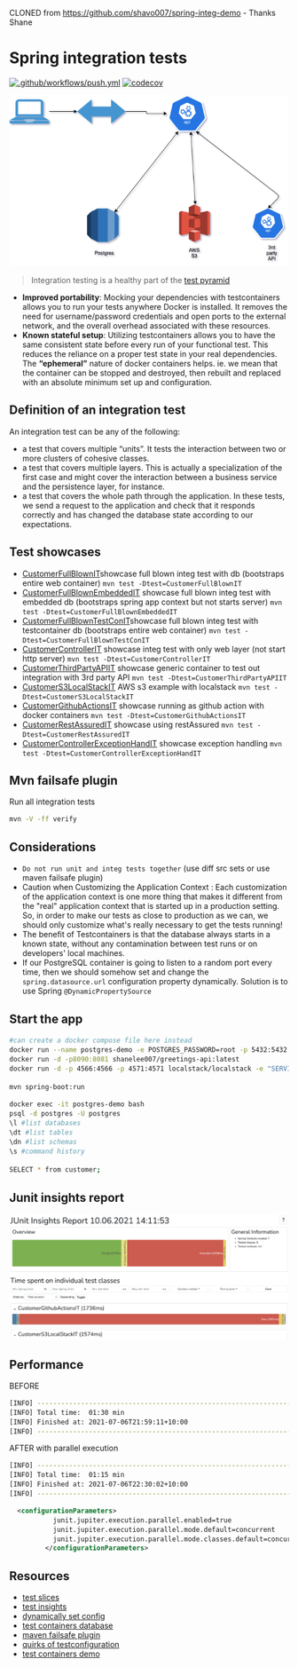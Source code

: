 CLONED from https://github.com/shavo007/spring-integ-demo - Thanks Shane

# Spring integration tests

[![.github/workflows/push.yml](https://github.com/shavo007/spring-integ-demo/actions/workflows/push.yml/badge.svg)](https://github.com/shavo007/spring-integ-demo/actions/workflows/push.yml)
[![codecov](https://codecov.io/gh/shavo007/spring-integ-demo/branch/main/graph/badge.svg?token=HZF6JYN2GX)](https://codecov.io/gh/shavo007/spring-integ-demo)

![customer API arch](./assets/ArchDiagram.png)

> Integration testing is a healthy part of the [test pyramid](https://martinfowler.com/articles/practical-test-pyramid.html)

- **Improved portability**: Mocking your dependencies with testcontainers allows you to run your tests anywhere Docker is installed. It removes the need for username/password credentials and open ports to the external network, and the overall overhead associated with these resources.
- **Known stateful setup**: Utilizing testcontainers allows you to have the same consistent state before every run of your functional test. This reduces the reliance on a proper test state in your real dependencies. The  **“ephemeral”** nature of docker containers helps. ie. we mean that the container can be stopped and destroyed, then rebuilt and replaced with an absolute minimum set up and configuration.

## Definition of an integration test

 An integration test can be any of the following:

- a test that covers multiple “units”. It tests the interaction between two or more clusters of cohesive classes.
- a test that covers multiple layers. This is actually a specialization of the first case and might cover the interaction between a business service and the persistence layer, for instance.
- a test that covers the whole path through the application. In these tests, we send a request to the application and check that it responds correctly and has changed the database state according to our expectations.

## Test showcases

- [CustomerFullBlownIT](./src/test/java/com/example/integdemo/CustomerFullBlownIT.java)showcase full blown integ test with db (bootstraps entire web container) `mvn test -Dtest=CustomerFullBlownIT`
- [CustomerFullBlownEmbeddedIT](./src/test/java/com/example/integdemo/CustomerFullBlownEmbeddedIT.java) showcase full blown integ test with embedded db (bootstraps spring app context but not starts server) `mvn test -Dtest=CustomerFullBlownEmbeddedIT`
- [CustomerFullBlownTestConIT](./src/test/java/com/example/integdemo/CustomerFullBlownTestConIT.java)showcase full blown integ test with testcontainer db (bootstraps entire web container) `mvn test -Dtest=CustomerFullBlownTestConIT`
- [CustomerControllerIT](./src/test/java/com/example/integdemo/CustomerControllerIT.java) showcase integ test with only web layer (not start http server) `mvn test -Dtest=CustomerControllerIT`
- [CustomerThirdPartyAPIIT](./src/test/java/com/example/integdemo/CustomerThirdPartyAPIIT.java) showcase generic container to test out integration with 3rd party API `mvn test -Dtest=CustomerThirdPartyAPIIT`
- [CustomerS3LocalStackIT](./src/test/java/com/example/integdemo/CustomerS3LocalStackIT.java) AWS s3 example with localstack `mvn test -Dtest=CustomerS3LocalStackIT`
- [CustomerGithubActionsIT](./src/test/java/com/example/integdemo/CustomerGithubActionsIT.java) showcase running as github action with docker containers `mvn test -Dtest=CustomerGithubActionsIT`
- [CustomerRestAssuredIT](./src/test/java/com/example/integdemo/CustomerRestAssuredIT.java) showcase using restAssured `mvn test -Dtest=CustomerRestAssuredIT`
- [CustomerControllerExceptionHandIT](./src/test/java/com/example/integdemo/CustomerControllerExceptionHandIT.java) showcase exception handling `mvn test -Dtest=CustomerControllerExceptionHandIT`

## Mvn failsafe plugin

Run all integration tests

```bash
mvn -V -ff verify
```

## Considerations

- `Do not run unit and integ tests together` (use diff src sets or use maven failsafe plugin)
- Caution when Customizing the Application Context : Each customization of the application context is one more thing that makes it different from the "real" application context that is started up in a production setting. So, in order to make our tests as close to production as we can, we should only customize what's really necessary to get the tests running!
- The benefit of Testcontainers is that the database always starts in a known state, without any contamination between test runs or on developers' local machines.
- If our PostgreSQL container is going to listen to a random port every time, then we should somehow set and change the `spring.datasource.url` configuration property dynamically. Solution is to use Spring `@DynamicPropertySource`

## Start the app

```bash
#can create a docker compose file here instead
docker run --name postgres-demo -e POSTGRES_PASSWORD=root -p 5432:5432 -d postgres:11
docker run -d -p8090:8081 shanelee007/greetings-api:latest
docker run -d -p 4566:4566 -p 4571:4571 localstack/localstack -e "SERVICES=dynamodb,s3"

mvn spring-boot:run
```

```bash
docker exec -it postgres-demo bash
psql -d postgres -U postgres
\l #list databases
\dt #list tables
\dn #list schemas
\s #command history

SELECT * from customer;
```

## Junit insights report

![sample report](./assets/insights.png)

## Performance

BEFORE
```bash
[INFO] ------------------------------------------------------------------------
[INFO] Total time:  01:30 min
[INFO] Finished at: 2021-07-06T21:59:11+10:00
[INFO] ------------------------------------------------------------------------
```

AFTER with parallel execution
```bash
[INFO] ------------------------------------------------------------------------
[INFO] Total time:  01:15 min
[INFO] Finished at: 2021-07-06T22:30:02+10:00
[INFO] ------------------------------------------------------------------------
```

```xml
  <configurationParameters>
           junit.jupiter.execution.parallel.enabled=true
           junit.jupiter.execution.parallel.mode.default=concurrent
           junit.jupiter.execution.parallel.mode.classes.default=concurrent
         </configurationParameters>
```

## Resources

- [test slices](https://docs.spring.io/spring-boot/docs/current/reference/html/test-auto-configuration.html)
- [test insights](https://github.com/adessoAG/junit-insights)
- [dynamically set config](https://www.baeldung.com/spring-dynamicpropertysource)
- [test containers database](https://www.testcontainers.org/modules/databases/)
- [maven failsafe plugin](https://www.baeldung.com/maven-integration-test#failsafe)
- [quirks of testconfiguration](https://www.sivalabs.in/2020/12/quirks-of-spring-testconfiguration/)
- [test containers demo](https://github.com/drjunior90/testcontainers-demo)
